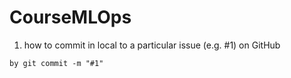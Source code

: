 # CourseMLOps

1. how to commit in local to a particular issue (e.g. #1) on GitHub

```
by git commit -m "#1"
```
